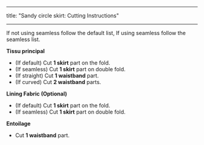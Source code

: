 - - -
title: "Sandy circle skirt: Cutting Instructions"
- - -

<Note>

If not using seamless follow the default list, If using seamless follow the seamless list.

</Note>

**Tissu principal**

- (If default) Cut **1 skirt** part on the fold.
- (If seamless) Cut **1 skirt** part on double fold.
- (If straight) Cut **1 waistband** part.
- (If curved) Cut **2 waistband** parts.

**Lining Fabric (Optional)**

- (If default) Cut **1 skirt** part on the fold.
- (If seamless) Cut **1 skirt** part on double fold.

**Entoilage**

- Cut **1 waistband** part.
